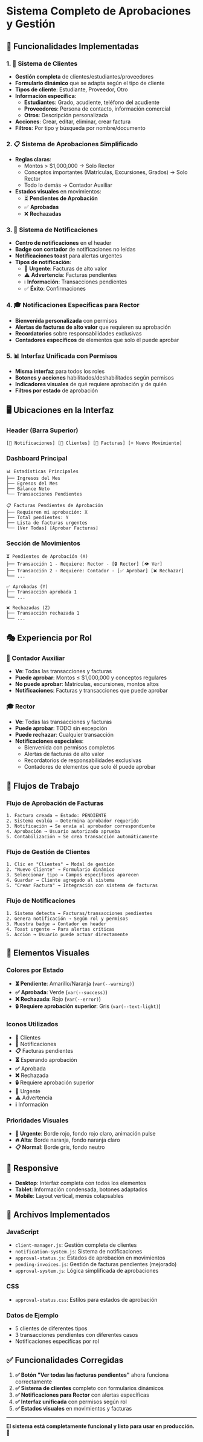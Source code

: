 # Sistema Completo de Aprobaciones y Gestión

## 🎯 Funcionalidades Implementadas

### 1. **👥 Sistema de Clientes**
- **Gestión completa** de clientes/estudiantes/proveedores
- **Formulario dinámico** que se adapta según el tipo de cliente
- **Tipos de cliente**: Estudiante, Proveedor, Otro
- **Información específica**:
  - **Estudiantes**: Grado, acudiente, teléfono del acudiente
  - **Proveedores**: Persona de contacto, información comercial
  - **Otros**: Descripción personalizada
- **Acciones**: Crear, editar, eliminar, crear factura
- **Filtros**: Por tipo y búsqueda por nombre/documento

### 2. **📋 Sistema de Aprobaciones Simplificado**
- **Reglas claras**:
  - Montos > $1,000,000 → Solo Rector
  - Conceptos importantes (Matrículas, Excursiones, Grados) → Solo Rector
  - Todo lo demás → Contador Auxiliar
- **Estados visuales** en movimientos:
  - ⏳ **Pendientes de Aprobación**
  - ✅ **Aprobadas**
  - ❌ **Rechazadas**

### 3. **🔔 Sistema de Notificaciones**
- **Centro de notificaciones** en el header
- **Badge con contador** de notificaciones no leídas
- **Notificaciones toast** para alertas urgentes
- **Tipos de notificación**:
  - 🚨 **Urgente**: Facturas de alto valor
  - ⚠️ **Advertencia**: Facturas pendientes
  - ℹ️ **Información**: Transacciones pendientes
  - ✅ **Éxito**: Confirmaciones

### 4. **🎓 Notificaciones Específicas para Rector**
- **Bienvenida personalizada** con permisos
- **Alertas de facturas de alto valor** que requieren su aprobación
- **Recordatorios** sobre responsabilidades exclusivas
- **Contadores específicos** de elementos que solo él puede aprobar

### 5. **📊 Interfaz Unificada con Permisos**
- **Misma interfaz** para todos los roles
- **Botones y acciones** habilitados/deshabilitados según permisos
- **Indicadores visuales** de qué requiere aprobación y de quién
- **Filtros por estado** de aprobación

## 🖥️ Ubicaciones en la Interfaz

### **Header (Barra Superior)**
```
[🔔 Notificaciones] [👥 Clientes] [📄 Facturas] [+ Nuevo Movimiento]
```

### **Dashboard Principal**
```
📊 Estadísticas Principales
├── Ingresos del Mes
├── Egresos del Mes  
├── Balance Neto
└── Transacciones Pendientes

📋 Facturas Pendientes de Aprobación
├── Requieren mi aprobación: X
├── Total pendientes: Y
├── Lista de facturas urgentes
└── [Ver Todas] [Aprobar Facturas]
```

### **Sección de Movimientos**
```
⏳ Pendientes de Aprobación (X)
├── Transacción 1 - Requiere: Rector - [🔒 Rector] [👁️ Ver]
├── Transacción 2 - Requiere: Contador - [✅ Aprobar] [❌ Rechazar]
└── ...

✅ Aprobadas (Y)
├── Transacción aprobada 1
└── ...

❌ Rechazadas (Z)
├── Transacción rechazada 1
└── ...
```

## 🎭 Experiencia por Rol

### **🧮 Contador Auxiliar**
- **Ve**: Todas las transacciones y facturas
- **Puede aprobar**: Montos ≤ $1,000,000 y conceptos regulares
- **No puede aprobar**: Matrículas, excursiones, montos altos
- **Notificaciones**: Facturas y transacciones que puede aprobar

### **🎓 Rector**
- **Ve**: Todas las transacciones y facturas
- **Puede aprobar**: TODO sin excepción
- **Puede rechazar**: Cualquier transacción
- **Notificaciones especiales**:
  - Bienvenida con permisos completos
  - Alertas de facturas de alto valor
  - Recordatorios de responsabilidades exclusivas
  - Contadores de elementos que solo él puede aprobar

## 🔄 Flujos de Trabajo

### **Flujo de Aprobación de Facturas**
```
1. Factura creada → Estado: PENDIENTE
2. Sistema evalúa → Determina aprobador requerido
3. Notificación → Se envía al aprobador correspondiente
4. Aprobación → Usuario autorizado aprueba
5. Contabilización → Se crea transacción automáticamente
```

### **Flujo de Gestión de Clientes**
```
1. Clic en "Clientes" → Modal de gestión
2. "Nuevo Cliente" → Formulario dinámico
3. Seleccionar tipo → Campos específicos aparecen
4. Guardar → Cliente agregado al sistema
5. "Crear Factura" → Integración con sistema de facturas
```

### **Flujo de Notificaciones**
```
1. Sistema detecta → Facturas/transacciones pendientes
2. Genera notificación → Según rol y permisos
3. Muestra badge → Contador en header
4. Toast urgente → Para alertas críticas
5. Acción → Usuario puede actuar directamente
```

## 🎨 Elementos Visuales

### **Colores por Estado**
- **⏳ Pendiente**: Amarillo/Naranja (`var(--warning)`)
- **✅ Aprobada**: Verde (`var(--success)`)
- **❌ Rechazada**: Rojo (`var(--error)`)
- **🔒 Requiere aprobación superior**: Gris (`var(--text-light)`)

### **Iconos Utilizados**
- **👥** Clientes
- **🔔** Notificaciones
- **📋** Facturas pendientes
- **⏳** Esperando aprobación
- **✅** Aprobada
- **❌** Rechazada
- **🔒** Requiere aprobación superior
- **🚨** Urgente
- **⚠️** Advertencia
- **ℹ️** Información

### **Prioridades Visuales**
- **🚨 Urgente**: Borde rojo, fondo rojo claro, animación pulse
- **🔥 Alta**: Borde naranja, fondo naranja claro
- **📋 Normal**: Borde gris, fondo neutro

## 📱 Responsive

- **Desktop**: Interfaz completa con todos los elementos
- **Tablet**: Información condensada, botones adaptados
- **Mobile**: Layout vertical, menús colapsables

## 🔧 Archivos Implementados

### **JavaScript**
- `client-manager.js`: Gestión completa de clientes
- `notification-system.js`: Sistema de notificaciones
- `approval-status.js`: Estados de aprobación en movimientos
- `pending-invoices.js`: Gestión de facturas pendientes (mejorado)
- `approval-system.js`: Lógica simplificada de aprobaciones

### **CSS**
- `approval-status.css`: Estilos para estados de aprobación

### **Datos de Ejemplo**
- 5 clientes de diferentes tipos
- 3 transacciones pendientes con diferentes casos
- Notificaciones específicas por rol

## ✅ Funcionalidades Corregidas

1. **✅ Botón "Ver todas las facturas pendientes"** ahora funciona correctamente
2. **✅ Sistema de clientes** completo con formularios dinámicos
3. **✅ Notificaciones para Rector** con alertas específicas
4. **✅ Interfaz unificada** con permisos según rol
5. **✅ Estados visuales** en movimientos y facturas

---

**El sistema está completamente funcional y listo para usar en producción.** 🚀